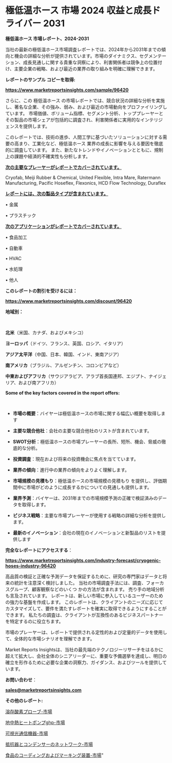 # 極低温ホース 市場 2024 収益と成長ドライバー 2031

<strong>極低温ホース 市場レポート、2024-2031</strong>

当社の最新の極低温ホース市場調査レポートでは、2024年から2031年までの傾向と機会の詳細な分析が提供されています。市場のダイナミクス、セグメンテーション、成長見通しに関する貴重な洞察により、利害関係者は競争上の位置付け、主要企業の戦略、および最近の業界の取り組みを明確に理解できます。



<strong>レポートのサンプル コピーを取得:</strong> <a href=https://www.marketreportsinsights.com/sample/96420>

<strong><u>https://www.marketreportsinsights.com/sample/96420</u></strong></a>

さらに、この 極低温ホース の市場レポートでは、競合状況の詳細な分析を実施し、著名な企業、その強み、弱み、および最近の市場動向をプロファイリングしています。 市場価値、ボリューム指標、セグメント分析、トッププレーヤーとその製品の市場シェアが包括的に調査され、利害関係者に実用的なインテリジェンスを提供します。

このレポートでは、技術の進歩、人間工学に基づいたソリューションに対する需要の高まり、工業化など、極低温ホース 業界の成長に影響を与える要因を徹底的に調査しています。 また、新たなトレンドやイノベーションとともに、規制上の課題や経済的不確実性も分析します。



<strong><u>次の主要なプレーヤーがレポートでカバーされています。</u></strong>

Cryofab, Meiji Rubber & Chemical, United Flexible, Intra Mare, Ratermann Manufacturing, Pacific Hoseflex, Flexonics, HCD Flow Technology, Duraflex



<strong><u><b>レポートには、次の製品タイプが含まれています。</b></u></strong>

• 金属

• プラスチック



<strong><u><b>次のアプリケーションがレポートでカバーされています。</b></u></strong>

• 食品加工

• 自動車

•  HVAC

• 水処理

• 他人



<strong><b>このレポートの割引を受けるには：</b></strong>

<a href=https://www.marketreportsinsights.com/discount/96420>

<strong><u>https://www.marketreportsinsights.com/discount/96420</u></strong></a>



<strong>地域別：</strong>

<strong> </strong>



<strong>北米</strong>（米国、カナダ、およびメキシコ）



<strong>ヨーロッパ</strong>（ドイツ、フランス、英国、ロシア、イタリア）



<strong>アジア太平洋</strong>（中国、日本、韓国、インド、東南アジア）



<strong>南アメリカ</strong>（ブラジル、アルゼンチン、コロンビアなど）



<strong>中東およびアフリカ</strong>（サウジアラビア、アラブ首長国連邦、エジプト、ナイジェリア、および南アフリカ）



<strong>Some of the key factors covered in the report offers:</strong>

<strong> </strong>
<ul>
  <li>

<strong>市場の概要</strong>：バイヤーは極低温ホースの市場に関する幅広い概要を取得します</li>
  <li>

<strong>主要な競合他社</strong>：会社の主要な競合他社のリストが含まれています。</li>
  <li>

<strong>SWOT分析</strong>：極低温ホースの市場プレーヤーの長所、短所、機会、脅威の徹底的な分析。</li>
  <li>

<strong>投資調査</strong>：現在および将来の投資機会に焦点を当てています。</li>
  <li>

<strong>業界の傾向</strong>：進行中の業界の傾向をよりよく理解します。</li>
  <li>

<strong>市場規模の見積もり</strong>：極低温ホースの市場規模の見積もり を提供し、評価期間中に市場がどのように成長するかについての見通しも提供します。</li>
  <li>

<strong>業界予測</strong>：バイヤーは、2031年までの市場規模予測の正確で検証済みのデータを取得します。</li>
  <li>

<strong>ビジネス戦略</strong>：主要な市場プレーヤーが使用する戦略の詳細な分析を提供します。</li>
  <li>

<strong>最新のイノベーション</strong>：会社の現在のイノベーションと新製品のリストを提供します</li>
</ul>


<strong>完全なレポートにアクセスする</strong>：

<a href=https://www.marketreportsinsights.com/industry-forecast/cryogenic-hoses-industry-96420>

<strong><u>https://www.marketreportsinsights.com/industry-forecast/cryogenic-hoses-industry-96420</u></strong></a>

高品質の検証と正確な予測データを保証するために、研究の専門家はデータと将来の統計を注意深く検討しました。 当社の市場調査手法には、調査、フォーカスグループ、顧客観察などのいくつ かの方法が含まれます。 売り手の地域分析も言及されています。 レポートは、新しい市場に参入しているユーザーのための強力な基盤を作成します。 このレポートは、クライアントのニーズに応じてカスタマイズして、要件を満たすレポートを確実に取得できるようにすることができます。 私たちの調査は、クライアントが互換性のあるビジネスパートナーを特定するのに役立ちます。

市場のプレーヤーは、レポートで提供される定性的および定量的データを使用して、全体的な市場シナリオを理解できます。

Market Reports Insightsは、当社の最先端のテクノロジーリサーチをはるかに超えて拡大し、会社全体のシニアリーダーに、重要な予備選挙を達成し、明日の確立を形作るために必要な企業の洞察力、ガイダンス、およびツールを提供しています。



<strong><b>お問い合わせ</b></strong>：

<a href=mailto:sales@marketreportsinsights.com>

<strong><u>sales@marketreportsinsights.com</u></strong></a>



<strong>その他のレポート:</strong>

<a href=https://www.linkedin.com/pulse/溶存酸素プローブ-市場-2023-総利益と主要ベンダー-2030-analytics-achievers-24-analysis-edrqf/>溶存酸素プローブ-市場</a>

<a href=https://www.linkedin.com/pulse/地中熱ヒートポンプghp-市場-2023-競争分析と事業成長-2030-fgprf/>地中熱ヒートポンプghp-市場</a>

<a href=https://www.linkedin.com/pulse/可視光通信機器-市場-2023-最新の-cagr-および成長分析-2030-trend-titans-360-analysis-rzq8f/>可視光通信機器-市場</a>

<a href=https://www.linkedin.com/pulse/抵抗器とコンデンサーのネットワーク-市場-2030-年までの需要に焦点を当てた-2023-年調査レポート-pr-news-hub-dgg8f/>抵抗器とコンデンサーのネットワーク-市場</a>

<a href=https://www.linkedin.com/pulse/食品のコーディングおよびマーキング装置-市場-2023-最新の-cagr-th5sf/>食品のコーディングおよびマーキング装置-市場</a>"

